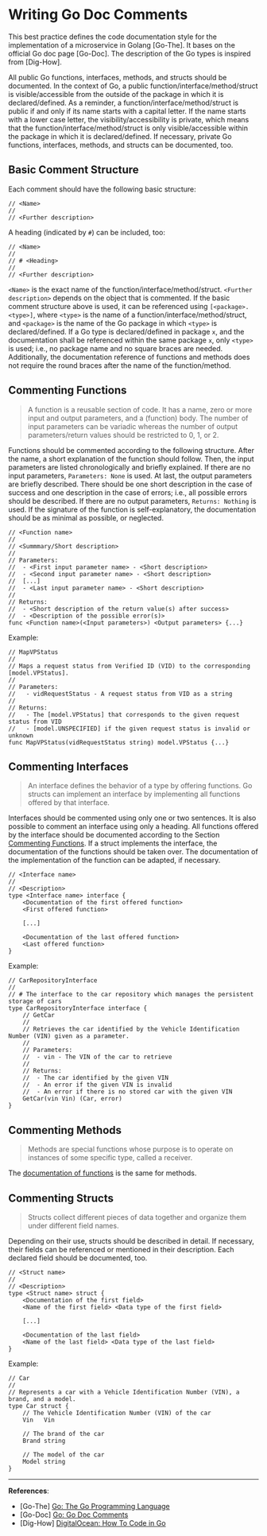 # Writing Go Doc Comments
This best practice defines the code documentation style for the implementation of a microservice in Golang [Go-The]. It bases on the official Go doc page [Go-Doc]. The description of the Go types is inspired from [Dig-How].

All public Go functions, interfaces, methods, and structs should be documented. In the context of Go, a public function/interface/method/struct is visible/accessible from the outside of the package in which it is declared/defined. As a reminder, a function/interface/method/struct is public if and only if its name starts with a capital letter. If the name starts with a lower case letter, the visibility/accessibility is private, which means that the function/interface/method/struct is only visible/accessible within the package in which it is declared/defined. If necessary, private Go functions, interfaces, methods, and structs can be documented, too.

## Basic Comment Structure
Each comment should have the following basic structure:
```
// <Name>
//
// <Further description>
```
A heading (indicated by `#`) can be included, too:
```
// <Name>
//
// # <Heading>
//
// <Further description>
```
`<Name>` is the exact name of the function/interface/method/struct. `<Further description>` depends on the object that is commented. If the basic comment structure above is used, it can be referenced using `[<package>.<type>]`, where `<type>` is the name of a function/interface/method/struct, and `<package>` is the name of the Go package in which `<type>` is declared/defined. If a Go type is declared/defined in package `x`, and the documentation shall be referenced within the same package `x`, only `<type>` is used; i.e., no package name and no square braces are needed. Additionally, the documentation reference of functions and methods does not require the round braces after the name of the function/method.

## Commenting Functions
> A function is a reusable section of code. It has a name, zero or more input and output parameters, and a (function) body. The number of input parameters can be variadic whereas the number of output parameters/return values should be restricted to 0, 1, or 2.

Functions should be commented according to the following structure. After the name, a short explanation of the function should follow. Then, the input parameters are listed chronologically and briefly explained. If there are no input parameters, `Parameters: None` is used. At last, the output parameters are briefly described. There should be one short description in the case of success and one description in the case of errors; i.e., all possible errors should be described. If there are no output parameters, `Returns: Nothing` is used. If the signature of the function is self-explanatory, the documentation should be as minimal as possible, or neglected.
```
// <Function name>
//
// <Summmary/Short description>
//
// Parameters:
//  - <First input parameter name> - <Short description>
//  - <Second input parameter name> - <Short description>
//  [...]
//  - <Last input parameter name> - <Short description>
//
// Returns:
//  - <Short description of the return value(s) after success>
//  - <Description of the possible error(s)>
func <Function name>(<Input parameters>) <Output parameters> {...}
```
Example:
```
// MapVPStatus
//
// Maps a request status from Verified ID (VID) to the corresponding [model.VPStatus].
//
// Parameters:
//   - vidRequestStatus - A request status from VID as a string
//
// Returns:
//   - The [model.VPStatus] that corresponds to the given request status from VID
//   - [model.UNSPECIFIED] if the given request status is invalid or unknown
func MapVPStatus(vidRequestStatus string) model.VPStatus {...}

```

## Commenting Interfaces
> An interface defines the behavior of a type by offering functions. Go structs can implement an interface by implementing all functions offered by that interface.

Interfaces should be commented using only one or two sentences. It is also possible to comment an interface using only a heading. All functions offered by the interface should be documented according to the Section [Commenting Functions](#commenting-functions). If a struct implements the interface, the documentation of the functions should be taken over. The documentation of the implementation of the function can be adapted, if necessary.
```
// <Interface name>
//
// <Description>
type <Interface name> interface {
	<Documentation of the first offered function>
	<First offered function>

	[...]
	
	<Documentation of the last offered function>
	<Last offered function>
}
```
Example:
```
// CarRepositoryInterface
//
// # The interface to the car repository which manages the persistent storage of cars
type CarRepositoryInterface interface {
	// GetCar
	//
	// Retrieves the car identified by the Vehicle Identification Number (VIN) given as a parameter.
	//
	// Parameters:
	//  - vin - The VIN of the car to retrieve
	//
	// Returns:
	//  - The car identified by the given VIN
	//  - An error if the given VIN is invalid
	//  - An error if there is no stored car with the given VIN
	GetCar(vin Vin) (Car, error)
}
```

## Commenting Methods
> Methods are special functions whose purpose is to operate on instances of some specific type, called a receiver.

The [documentation of functions](#commenting-functions) is the same for methods.

## Commenting Structs
> Structs collect different pieces of data together and organize them under different field names.

Depending on their use, structs should be described in detail. If necessary, their fields can be referenced or mentioned in their description. Each declared field should be documented, too.
```
// <Struct name>
//
// <Description>
type <Struct name> struct {
	<Documentation of the first field>
	<Name of the first field> <Data type of the first field>

	[...]

	<Documentation of the last field>
	<Name of the last field> <Data type of the last field>
}
```
Example:
```
// Car
//
// Represents a car with a Vehicle Identification Number (VIN), a brand, and a model.
type Car struct {
	// The Vehicle Identification Number (VIN) of the car
	Vin   Vin

	// The brand of the car
	Brand string

	// The model of the car
	Model string
}
```

---
**References**:
- [Go-The] [Go: The Go Programming Language](https://go.dev/)
- [Go-Doc] [Go: Go Doc Comments](https://tip.golang.org/doc/comment)
- [Dig-How] [DigitalOcean: How To Code in Go](https://www.digitalocean.com/community/tutorial-series/how-to-code-in-go)